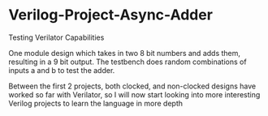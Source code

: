 # Verilog-Project-Async-Adder
Testing Verilator Capabilities

One module design which takes in two 8 bit numbers and adds them, resulting in a 9 bit output. The testbench does random combinations of inputs a and b to test the 
adder.

Between the first 2 projects, both clocked, and non-clocked designs have worked so far with Verilator, so I will now start looking into more interesting 
Verilog projects to learn the language in more depth

